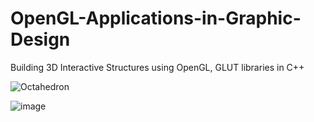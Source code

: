 # OpenGL-Applications-in-Graphic-Design
Building 3D Interactive Structures using OpenGL, GLUT libraries in C++



![Octahedron](https://user-images.githubusercontent.com/69525348/141370345-454eb6fd-7e51-471e-bf4b-0f8d0c0c860f.png)


![image](https://user-images.githubusercontent.com/69525348/141370398-7d7fab56-c87f-4e14-96bb-4bbd9099b0ed.png)


